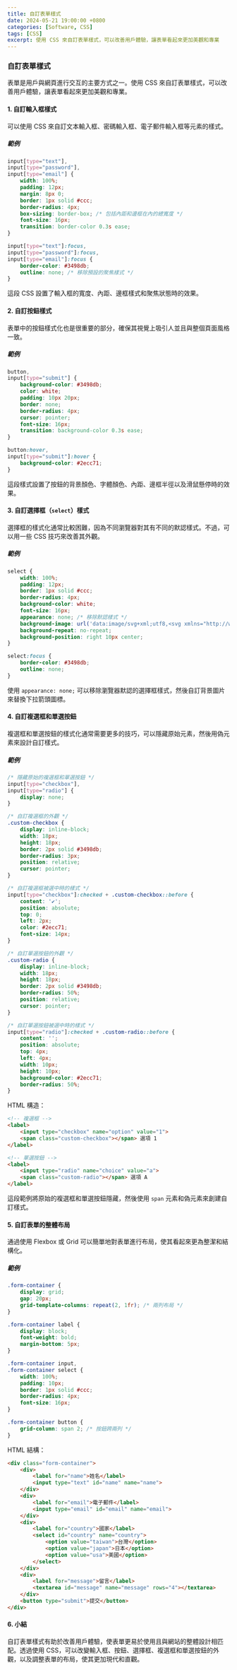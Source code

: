 ```yaml
---
title: 自訂表單樣式
date: 2024-05-21 19:00:00 +0800
categories: [Software, CSS]
tags: [CSS] 
excerpt: 使用 CSS 來自訂表單樣式，可以改善用戶體驗，讓表單看起來更加美觀和專業
---
```


### 自訂表單樣式

表單是用戶與網頁進行交互的主要方式之一。使用 CSS 來自訂表單樣式，可以改善用戶體驗，讓表單看起來更加美觀和專業。

#### 1. 自訂輸入框樣式

可以使用 CSS 來自訂文本輸入框、密碼輸入框、電子郵件輸入框等元素的樣式。

##### 範例

```css
input[type="text"],
input[type="password"],
input[type="email"] {
    width: 100%;
    padding: 12px;
    margin: 8px 0;
    border: 1px solid #ccc;
    border-radius: 4px;
    box-sizing: border-box; /* 包括內距和邊框在內的總寬度 */
    font-size: 16px;
    transition: border-color 0.3s ease;
}

input[type="text"]:focus,
input[type="password"]:focus,
input[type="email"]:focus {
    border-color: #3498db;
    outline: none; /* 移除預設的聚焦樣式 */
}
```

這段 CSS 設置了輸入框的寬度、內距、邊框樣式和聚焦狀態時的效果。

#### 2. 自訂按鈕樣式

表單中的按鈕樣式化也是很重要的部分，確保其視覺上吸引人並且與整個頁面風格一致。

##### 範例

```css
button,
input[type="submit"] {
    background-color: #3498db;
    color: white;
    padding: 10px 20px;
    border: none;
    border-radius: 4px;
    cursor: pointer;
    font-size: 16px;
    transition: background-color 0.3s ease;
}

button:hover,
input[type="submit"]:hover {
    background-color: #2ecc71;
}
```

這段樣式設置了按鈕的背景顏色、字體顏色、內距、邊框半徑以及滑鼠懸停時的效果。

#### 3. 自訂選擇框（`select`）樣式

選擇框的樣式化通常比較困難，因為不同瀏覽器對其有不同的默認樣式。不過，可以用一些 CSS 技巧來改善其外觀。

##### 範例

```css
select {
    width: 100%;
    padding: 12px;
    border: 1px solid #ccc;
    border-radius: 4px;
    background-color: white;
    font-size: 16px;
    appearance: none; /* 移除默認樣式 */
    background-image: url('data:image/svg+xml;utf8,<svg xmlns="http://www.w3.org/2000/svg" viewBox="0 0 20 20"><polygon points="0,0 20,0 10,10" fill="#333"/></svg>'); /* 自訂下拉箭頭 */
    background-repeat: no-repeat;
    background-position: right 10px center;
}

select:focus {
    border-color: #3498db;
    outline: none;
}
```

使用 `appearance: none;` 可以移除瀏覽器默認的選擇框樣式，然後自訂背景圖片來替換下拉箭頭圖標。

#### 4. 自訂複選框和單選按鈕

複選框和單選按鈕的樣式化通常需要更多的技巧，可以隱藏原始元素，然後用偽元素來設計自訂樣式。

##### 範例

```css
/* 隱藏原始的複選框和單選按鈕 */
input[type="checkbox"],
input[type="radio"] {
    display: none;
}

/* 自訂複選框的外觀 */
.custom-checkbox {
    display: inline-block;
    width: 18px;
    height: 18px;
    border: 2px solid #3498db;
    border-radius: 3px;
    position: relative;
    cursor: pointer;
}

/* 自訂複選框被選中時的樣式 */
input[type="checkbox"]:checked + .custom-checkbox::before {
    content: '✔';
    position: absolute;
    top: 0;
    left: 2px;
    color: #2ecc71;
    font-size: 14px;
}

/* 自訂單選按鈕的外觀 */
.custom-radio {
    display: inline-block;
    width: 18px;
    height: 18px;
    border: 2px solid #3498db;
    border-radius: 50%;
    position: relative;
    cursor: pointer;
}

/* 自訂單選按鈕被選中時的樣式 */
input[type="radio"]:checked + .custom-radio::before {
    content: '';
    position: absolute;
    top: 4px;
    left: 4px;
    width: 10px;
    height: 10px;
    background-color: #2ecc71;
    border-radius: 50%;
}
```

HTML 構造：

```html
<!-- 複選框 -->
<label>
    <input type="checkbox" name="option" value="1">
    <span class="custom-checkbox"></span> 選項 1
</label>

<!-- 單選按鈕 -->
<label>
    <input type="radio" name="choice" value="a">
    <span class="custom-radio"></span> 選項 A
</label>
```

這段範例將原始的複選框和單選按鈕隱藏，然後使用 `span` 元素和偽元素來創建自訂樣式。

#### 5. 自訂表單的整體布局

通過使用 Flexbox 或 Grid 可以簡單地對表單進行布局，使其看起來更為整潔和結構化。

##### 範例

```css
.form-container {
    display: grid;
    gap: 20px;
    grid-template-columns: repeat(2, 1fr); /* 兩列布局 */
}

.form-container label {
    display: block;
    font-weight: bold;
    margin-bottom: 5px;
}

.form-container input,
.form-container select {
    width: 100%;
    padding: 10px;
    border: 1px solid #ccc;
    border-radius: 4px;
    font-size: 16px;
}

.form-container button {
    grid-column: span 2; /* 按鈕跨兩列 */
}
```

HTML 結構：

```html
<div class="form-container">
    <div>
        <label for="name">姓名</label>
        <input type="text" id="name" name="name">
    </div>
    <div>
        <label for="email">電子郵件</label>
        <input type="email" id="email" name="email">
    </div>
    <div>
        <label for="country">國家</label>
        <select id="country" name="country">
            <option value="taiwan">台灣</option>
            <option value="japan">日本</option>
            <option value="usa">美國</option>
        </select>
    </div>
    <div>
        <label for="message">留言</label>
        <textarea id="message" name="message" rows="4"></textarea>
    </div>
    <button type="submit">提交</button>
</div>
```

#### 6. 小結

自訂表單樣式有助於改善用戶體驗，使表單更易於使用且與網站的整體設計相匹配。透過使用 CSS，可以改變輸入框、按鈕、選擇框、複選框和單選按鈕的外觀，以及調整表單的布局，使其更加現代和直觀。
